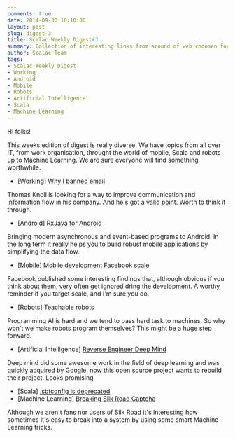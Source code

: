 ```yaml
---
comments: true
date: 2014-09-30 16:10:00
layout: post
slug: digest-3
title: Scalac Weekly Digest#3
summary: Collection of interesting links from around of web choosen for you by scalac team
author: Scalac Team
tags:
- Scalac Weekly Digest
- Working
- Android
- Mobile
- Robots
- Artificial Intelligence
- Scala
- Machine Learning
---
```


Hi folks! 

This weeks edition of digest is really diverse. We have topics from all over IT, from work organisation, throught the world of mobile, Scala and robots up to Machine Learning. We are sure everyone will find something worthwhile.

* \[Working\] [Why I banned email](https://medium.com/life-at-primeloop/putting-email-in-its-place-27757946d9fe)

Thomas Knoll is looking for a way to improve communication and information flow in his company. And he's got a valid point. Worth to think it through. 

* \[Android\] [RxJava for Android](http://blog.danlew.net/2014/09/15/grokking-rxjava-part-1/)

Bringing modern asynchronous and event-based programs to Android. In the long term it really helps you to build robust mobile applications by simplifying the data flow. 

* \[Mobile\] [Mobile development Facebook scale](http://highscalability.com/blog/2014/9/22/how-facebook-makes-mobile-work-at-scale-for-all-phones-on-al.html)

Facebook published some interesting findings that, although obvious if you think about them, very often get ignored dring the development. A worthy reminder if you target scale, and I'm sure you do. 

* \[Robots\] [Teachable robots](http://www.technologyreview.com/news/530871/robots-that-learn-through-repetition-not-programming/)

Programming AI is hard and we tend to pass hard task to machines. So why won't we make robots program themselves? This might be a huge step forward.

* \[Artificial Intelligence\] [Reverse Engineer Deep Mind](http://robohub.org/artificial-general-intelligence-that-plays-atari-video-games-how-did-deepmind-do-it/)

Deep mind did some awesome work in the field of deep learning and was quickly acquired by Google. now this open source project wants to rebuild their project. Looks promising

* \[Scala\] [.sbtconfig is deprecated](https://medium.com/@jan______/sbtconfig-is-deprecated-650d6ff10236)
* \[Machine Learning\] [Breaking Silk Road Captcha](https://github.com/mieko/sr-captcha)
 
Although we aren't fans nor users of Silk Road it's interesting how sometimes it's easy to break into a system by using some smart Machine Learning tricks.
